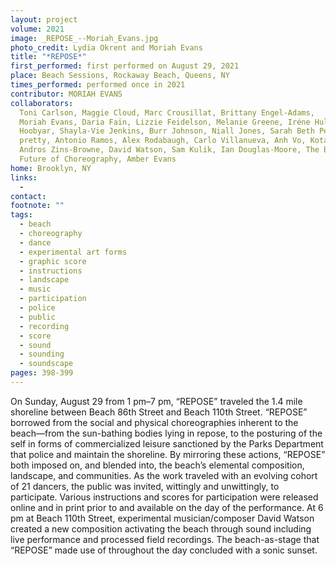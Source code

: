 ```yaml
---
layout: project
volume: 2021
image: _REPOSE_--Moriah_Evans.jpg
photo_credit: Lydia Okrent and Moriah Evans
title: "*REPOSE*"
first_performed: first performed on August 29, 2021
place: Beach Sessions, Rockaway Beach, Queens, NY
times_performed: performed once in 2021
contributor: MORIAH EVANS
collaborators:
  Toni Carlson, Maggie Cloud, Marc Crousillat, Brittany Engel-Adams,
  Moriah Evans, Daria Faïn, Lizzie Feidelson, Melanie Greene, Iréne Hultman, John
  Hoobyar, Shayla-Vie Jenkins, Burr Johnson, Niall Jones, Sarah Beth Percival, jess
  pretty, Antonio Ramos, Alex Rodabaugh, Carlo Villanueva, Anh Vo, Kota Yamazaki,
  Andros Zins-Browne, David Watson, Sam Kulik, Ian Douglas-Moore, The Bureau for the
  Future of Choreography, Amber Evans
home: Brooklyn, NY
links:
  -
contact:
footnote: ""
tags:
  - beach
  - choreography
  - dance
  - experimental art forms
  - graphic score
  - instructions
  - landscape
  - music
  - participation
  - police
  - public
  - recording
  - score
  - sound
  - sounding
  - soundscape
pages: 398-399
---
```


On Sunday, August 29 from 1 pm–7 pm, <span class="italic">“REPOSE”</span> traveled the 1.4 mile shoreline between Beach 86th Street and Beach 110th Street. <span class="italic">“REPOSE”</span> borrowed from the social and physical choreographies inherent to the beach—from the sun-bathing bodies lying in repose, to the posturing of the self in forms of commercialized leisure sanctioned by the Parks Department that police and maintain the shoreline. By mirroring these actions, <span class="italic">“REPOSE”</span> both imposed on, and blended into, the beach’s elemental composition, landscape, and communities. As the work traveled with an evolving cohort of 21 dancers, the public was invited, wittingly and unwittingly, to participate. Various instructions and scores for participation were released online and in print prior to and available on the day of the performance. At 6 pm at Beach 110th Street, experimental musician/composer David Watson created a new composition activating the beach through sound including live performance and processed field recordings. The beach-as-stage that <span class="italic">“REPOSE”</span> made use of throughout the day concluded with a sonic sunset.
